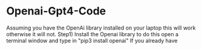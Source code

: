 # Openai-Gpt4-Code
Assuming you have the OpenAi library installed on your laptop this will work otherwise it will not. 
Step1) Install the Openai library to do this open a terminal window and type in "pip3 install openai"
If you already have 
